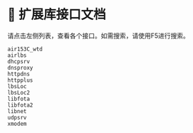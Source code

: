 # 🥢 扩展库接口文档


请点击左侧列表，查看各个接口。如需搜索，请使用F5进行搜索。

```{toctree}
air153C_wtd
airlbs
dhcpsrv
dnsproxy
httpdns
httpplus
lbsLoc
lbsLoc2
libfota
libfota2
libnet
udpsrv
xmodem
```
